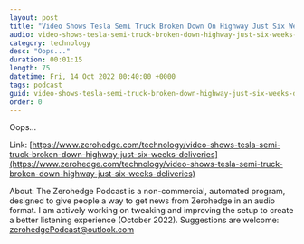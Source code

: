 ```yaml
---
layout: post
title: "Video Shows Tesla Semi Truck Broken Down On Highway Just Six Weeks Before Deliveries"
audio: video-shows-tesla-semi-truck-broken-down-highway-just-six-weeks-deliveries-0
category: technology
desc: "Oops..."
duration: 00:01:15
length: 75
datetime: Fri, 14 Oct 2022 00:40:00 +0000
tags: podcast
guid: video-shows-tesla-semi-truck-broken-down-highway-just-six-weeks-deliveries-0
order: 0
---
```

Oops...

Link: [https://www.zerohedge.com/technology/video-shows-tesla-semi-truck-broken-down-highway-just-six-weeks-deliveries](https://www.zerohedge.com/technology/video-shows-tesla-semi-truck-broken-down-highway-just-six-weeks-deliveries)

About: The Zerohedge Podcast is a non-commercial, automated program, designed to give people a way to get news from Zerohedge in an audio format.  I am actively working on tweaking and improving the setup to create a better listening experience (October 2022).  Suggestions are welcome: [zerohedgePodcast@outlook.com](mailto:zerohedgePodcast@outlook.com)